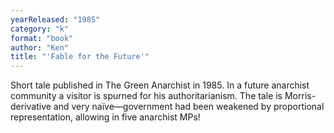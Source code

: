 ```yaml
---
yearReleased: "1985"
category: "k"
format: "book"
author: "Ken"
title: "'Fable for the Future'"
---
```

Short tale published in The Green Anarchist in 1985. In a future anarchist community a visitor is spurned for his authoritarianism. The tale is Morris-derivative and very naïve—government had been weakened by proportional representation, allowing in five anarchist MPs!
 